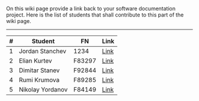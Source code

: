 On this wiki page provide a link back to your software documentation project. 
Here is the list of students that shall contribute to this part of the wiki page. 
***
*#*| Student | FN | Link |
--- | --- | --- | --- |
1 | Jordan Stanchev | 1234 | [Link](https://github.com/JordanStanchev/Getting-Started-as-User-Assistance-Developer/wiki/Students-List)
2 | Elian Kurtev | F83297 | [Link](https://github.com/hahayui/Technical-Writing-/wiki) |
3 | Dimitar Stanev | F92844 | [Link](https://github.com/dimitar-staneff/docu-2018/wiki/Properly-use-a-search-engine) |
4 | Rumi Krumova | F89285 | [Link](https://github.com/rkrumova97/HelloByRumy/wiki) |
5 | Nikolay Yordanov | F84149 | [Link](https://github.com/forenec/docu-2018/wiki/Home/_edit) |